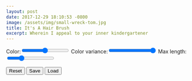 ```yaml
---
layout: post
date: 2017-12-29 18:10:53 -0800
image: /assets/img/small-wreck-tom.jpg
title: It's A Hair Brush
excerpt: Wherein I appeal to your inner kindergartener
---
```


<div id='p5-container'>
    <head>
        <script type='text/javascript' src='https://cdnjs.cloudflare.com/ajax/libs/p5.js/0.5.16/p5.min.js'></script>
        <script type='text/javascript' src='{{ "/assets/lib/vector.js" | absolute_url }}'></script>
    </head>
    <style>
    </style>
    <div id='canvas'>
    </div>
    <div id='controls'>
        <form>
            <label>Color:</label><input id='colorPoint' type='range' value='128' min='0' max='255' oninput='updateControls();'>
            <label>Color variance:</label><input id='colorVariance' type='range' value='128' min='0' max='128' oninput='updateControls();'>
            <label>Max length:</label><input id='globalMaxLength' type='range' value='15' min='1' max='50' oninput='updateControls();'>
        </form>
        <button onclick='reset();'>Reset</button>
        <button onclick='saveToFile();'>Save</button>
        <button onclick='showFilePicker();'>Load</button>
        <input id='filePicker' type="file" style='display:none;' onchange='loadFromFile(); hideFilePicker();'>
    </div>
    <script type='text/javascript'>
        var colorPoint = 128;
        var colorVariance = 128;
        var globalMaxLength = 15;
        function updateControls() {
            colorPoint = document.getElementById('colorPoint').value;
            colorVariance = document.getElementById('colorVariance').value;
            globalMaxLength = document.getElementById('globalMaxLength').value;
        }
        function Hair(start, end, p0, p1) {
            this.start = start;
            this.end = end;
            this.p0 = p0 || random(0.5);
            this.p1 = p1 || random(0.5);
            this.f = 1;
            if (random(1) > 0.5) {
                this.f = -1;
            }
            this.wiggliness = random(0.5, 1.0);
            this.growiness = random(1, 1.10);
            this.maxLength = random(3,globalMaxLength);
            this.hairColor = round(colorPoint + random(-colorVariance, colorVariance)) % 255;
            // this.wiggliness = random(0.4);
            // this.growiness = random(1, 1.2);
            // this.maxLength = random(20,80);
            // this.hairColor = round(random(80, 255));
            function draw() {
                var h = this.end.subtract(this.start);
                var l = h.rotate(this.f * PI/2);
                var r = h.rotate(-this.f * PI/2);
                var m0 = l.scale(this.p0).add(h.scale(1./3.)).add(this.start);
                var m1 = r.scale(this.p1).add(h.scale(-1./3.)).add(this.end);
                stroke(this.hairColor, 120, 255);
                bezier(this.start.x, this.start.y, m0.x, m0.y, m1.x, m1.y, this.end.x, this.end.y);
            }
            function update(timestep) {
                this.p0 = constrain(this.p0 + this.wiggliness * random(-timestep, timestep), 0, 1);
                this.p1 = constrain(this.p1 + this.wiggliness * random(-timestep, timestep), 0, 1);
                var h = this.end.subtract(this.start);
                if (h.lengthSq() < (this.maxLength*this.maxLength)) {
                    this.end = this.start.add(h.scale(this.growiness));
                }
            }
            this.draw = draw;
            this.update = update;
        }
        Hair.rehydrate = function(obj) {
            var h = Object.assign(new Hair(), obj);
            h.start = Object.assign(new Vector(), h.start);
            h.end = Object.assign(new Vector(), h.end);
            return h;
        }
        var timestep = 0.05;
        var hairs = [];
        var center;
        function reset() {
            hairs = [];
        }
        function showFilePicker() {
            document.getElementById('filePicker').style.display = 'inline';
        }
        function hideFilePicker() {
            document.getElementById('filePicker').style.display = 'none';
        }
        function loadFromFile() {
            var file = document.getElementById('filePicker').files[0];
            var reader = new FileReader();
            reader.onload = function(e) {
                hairs = JSON.parse(e.target.result);
                for (var i=0, len=hairs.length; i<len; i++) {
                    hairs[i] = Hair.rehydrate(hairs[i]);
                }
            };
            reader.readAsText(file);
        }
        function saveToFile() {
            saveJSON(hairs, 'hairs.json');
        }
        function setup() {
            var parentWidth = document.getElementById('canvas').offsetWidth;
            randomSeed(42);
            var canvas = createCanvas(parentWidth, Math.round(parentWidth*0.618));
            canvas.parent('canvas');
            stroke(255);
            fill(0, 0);
            background(0);
            strokeWeight(3);
            strokeCap(ROUND);
            strokeJoin(ROUND);
            colorMode(HSB, 255);
            center = new Vector(width/2.0, height/2.0);
        }
        function draw() {
            background(0);
            for (var i=0, len=hairs.length; i<len; i++) {
                hairs[i].draw();
            }
            for (var i=0, len=hairs.length; i<len; i++) {
                hairs[i].update(timestep);
            }
            // if (mouseIsPressed) {
            //     var r = new Vector(mouseX, mouseY);
            //     hairs.push(new Hair(r, r.add(((new Vector(10, 0)).rotate(random(2*PI))))));
            // }
        }
        function mouseDragged() {
            var r = new Vector(mouseX, mouseY);
            hairs.push(new Hair(r, r.add(((new Vector(10, 0)).rotate(random(2*PI))))));
            return false;
        }
    </script>
</div>